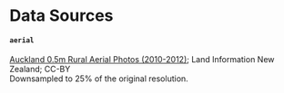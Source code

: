 Data Sources
============

#### `aerial`

[Auckland 0.5m Rural Aerial Photos (2010-2012)](https://data.linz.govt.nz/layer/51769-auckland-05m-rural-aerial-photos-2010-2012/); Land Information New Zealand; CC-BY\
Downsampled to 25% of the original resolution.
